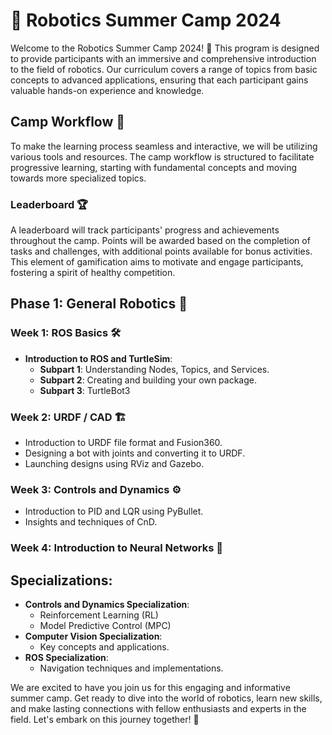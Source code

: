 # 🤖 Robotics Summer Camp 2024

Welcome to the Robotics Summer Camp 2024! 🎉 This program is designed to provide participants with an immersive and comprehensive introduction to the field of robotics. Our curriculum covers a range of topics from basic concepts to advanced applications, ensuring that each participant gains valuable hands-on experience and knowledge.

## Camp Workflow 🚀

To make the learning process seamless and interactive, we will be utilizing various tools and resources. The camp workflow is structured to facilitate progressive learning, starting with fundamental concepts and moving towards more specialized topics.

### Leaderboard 🏆

A leaderboard will track participants' progress and achievements throughout the camp. Points will be awarded based on the completion of tasks and challenges, with additional points available for bonus activities. This element of gamification aims to motivate and engage participants, fostering a spirit of healthy competition.

## Phase 1: General Robotics 🤖

### Week 1: ROS Basics 🛠️

- **Introduction to ROS and TurtleSim**:
  - **Subpart 1**: Understanding Nodes, Topics, and Services.
  - **Subpart 2**: Creating and building your own package.
  - **Subpart 3**: TurtleBot3 

### Week 2: URDF / CAD 🏗️

- Introduction to URDF file format and Fusion360.
- Designing a bot with joints and converting it to URDF.
- Launching designs using RViz and Gazebo.

### Week 3: Controls and Dynamics ⚙️

- Introduction to PID and LQR using PyBullet.
- Insights and techniques of CnD.

### Week 4: Introduction to Neural Networks 🧠

## Specializations:
  - **Controls and Dynamics Specialization**:
    - Reinforcement Learning (RL)
    - Model Predictive Control (MPC)
  - **Computer Vision Specialization**:
    - Key concepts and applications.
  - **ROS Specialization**:
    - Navigation techniques and implementations.

We are excited to have you join us for this engaging and informative summer camp. Get ready to dive into the world of robotics, learn new skills, and make lasting connections with fellow enthusiasts and experts in the field. Let's embark on this journey together! 🚀
